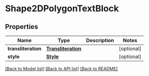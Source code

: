 # Shape2DPolygonTextBlock

## Properties
Name | Type | Description | Notes
------------ | ------------- | ------------- | -------------
**transliteration** | [**Transliteration**](Transliteration.md) |  | [optional] 
**style** | [**Style**](Style.md) |  | [optional] 

[[Back to Model list]](../README.md#documentation-for-models) [[Back to API list]](../README.md#documentation-for-api-endpoints) [[Back to README]](../README.md)



